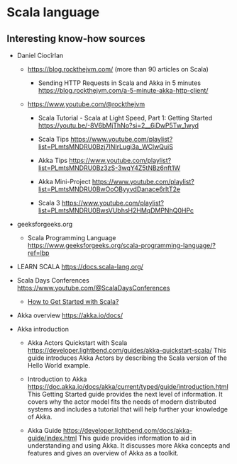 # Scala language 

## Interesting know-how sources

* Daniel Ciocîrlan
  * https://blog.rockthejvm.com/ (more than 90 articles on Scala)
    * Sending HTTP Requests in Scala and Akka in 5 minutes https://blog.rockthejvm.com/a-5-minute-akka-http-client/
    
  * https://www.youtube.com/@rockthejvm
    * Scala Tutorial - Scala at Light Speed, Part 1: Getting Started https://youtu.be/-8V6bMjThNo?si=2__6iDwP5Tw_1wyd
    * Scala Tips https://www.youtube.com/playlist?list=PLmtsMNDRU0Bzj7INIrLugi3a_WClwQuiS
    * Akka Tips https://www.youtube.com/playlist?list=PLmtsMNDRU0Bz3zS-3wqY4Z5tNBz6nft1W
    * Akka Mini-Project https://www.youtube.com/playlist?list=PLmtsMNDRU0BwOoOByyvdDanace6rltT2e
    
    * Scala 3 https://www.youtube.com/playlist?list=PLmtsMNDRU0BwsVUbhsH2HMqDMPNhQ0HPc

* geeksforgeeks.org
  * Scala Programming Language  https://www.geeksforgeeks.org/scala-programming-language/?ref=lbp

* LEARN SCALA https://docs.scala-lang.org/

* Scala Days Conferences  https://www.youtube.com/@ScalaDaysConferences
  * [How to Get Started with Scala?](https://youtu.be/rXalh8dhPZc?si=4BprObHojVcCbXYY)

* Akka overview https://akka.io/docs/
* Akka introduction
  * Akka Actors Quickstart with Scala https://developer.lightbend.com/guides/akka-quickstart-scala/
  This guide introduces Akka Actors by describing the Scala version of the Hello World example.
    
  * Introduction to Akka https://doc.akka.io/docs/akka/current/typed/guide/introduction.html
  This Getting Started guide provides the next level of information. It covers why the actor model fits the needs of modern distributed systems and includes a tutorial that will help further your knowledge of Akka.
  
  * Akka Guide  https://developer.lightbend.com/docs/akka-guide/index.html
  This guide provides information to aid in understanding and using Akka.
  It discusses more Akka concepts and features and gives an overview of Akka as a toolkit.
